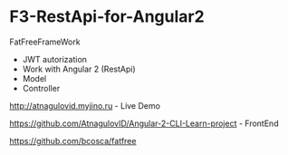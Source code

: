 # F3-RestApi-for-Angular2

FatFreeFrameWork
 - JWT autorization
 - Work with Angular 2 (RestApi)
 - Model
 - Controller

http://atnagulovid.myjino.ru  - Live Demo 

https://github.com/AtnagulovID/Angular-2-CLI-Learn-project - FrontEnd
 
https://github.com/bcosca/fatfree 
